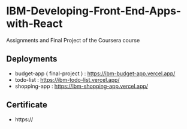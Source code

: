 # IBM-Developing-Front-End-Apps-with-React

Assignments and Final Project of the Coursera course

## Deployments

- budget-app ( final-project ) : https://ibm-budget-app.vercel.app/
- todo-list : https://ibm-todo-list.vercel.app/
- shopping-app : https://ibm-shopping-app.vercel.app/

## Certificate

- https://
